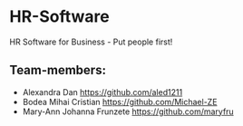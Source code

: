 # HR-Software
HR Software for Business - Put people first!

## Team-members:
- Alexandra Dan https://github.com/aled1211
- Bodea Mihai Cristian https://github.com/Michael-ZE
- Mary-Ann Johanna Frunzete https://github.com/maryfru

